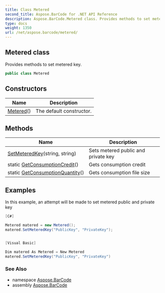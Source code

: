 ```yaml
---
title: Class Metered
second_title: Aspose.BarCode for .NET API Reference
description: Aspose.BarCode.Metered class. Provides methods to set metered key
type: docs
weight: 1350
url: /net/aspose.barcode/metered/
---
```

## Metered class

Provides methods to set metered key.

```csharp
public class Metered
```

## Constructors

| Name | Description |
| --- | --- |
| [Metered](metered/)() | The default constructor. |

## Methods

| Name | Description |
| --- | --- |
| [SetMeteredKey](../../aspose.barcode/metered/setmeteredkey/)(string, string) | Sets metered public and private key |
| static [GetConsumptionCredit](../../aspose.barcode/metered/getconsumptioncredit/)() | Gets consumption credit |
| static [GetConsumptionQuantity](../../aspose.barcode/metered/getconsumptionquantity/)() | Gets consumption file size |

## Examples

In this example, an attempt will be made to set metered public and private key

```csharp
[C#]

Metered matered = new Metered();
matered.SetMeteredKey("PublicKey", "PrivateKey");


[Visual Basic]

Dim matered As Metered = New Metered
matered.SetMeteredKey("PublicKey", "PrivateKey")
```

### See Also

* namespace [Aspose.BarCode](../../aspose.barcode/)
* assembly [Aspose.BarCode](../../)


